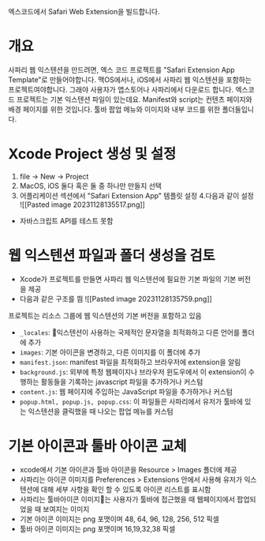 엑스코드에서 Safari Web Extension을 빌드합니다. 

# 개요
사파리 웹 익스텐션을 만드려면, 엑스 코드 프로젝트를 "Safari Extension App Template"로 만들어야합니다.  맥OS에서나, iOS에서 사파리 웹 익스텐션을 포함하는 프로젝트여야합니다. 그래야 사용자가 앱스토어나 사파리에서 다운로드 합니다. 엑스코드 프로젝트는 기본 익스텐션 파일이 있는데요. Manifest와 script는 컨텐츠 페이지와 배경 페이지를 위한 것입니다. 툴바 팝업 메뉴와 이미지와 내부 코드를 위한 폴더들입니다. 

# Xcode Project 생성 및 설정
1. file -> New -> Project
2. MacOS, iOS 둘다 혹은 둘 중 하나만 만들지 선택
3. 어플리케이션 섹션에서 "Safari Extension App" 템플릿 설정
4.다음과 같이 설정
![[Pasted image 20231128135517.png]]

- 자바스크립트 API를 테스트 못함

# 웹 익스텐션 파일과 폴더 생성을 검토 
- Xcode가 프로젝트를  만들면 사파리 웹 익스텐션에 필요한 기본 파일의 기본 버전을 제공
- 다음과 같은 구조를 띔
![[Pasted image 20231128135759.png]]

프로젝트는 리소스 그룹에 웹 익스텐션의 기본 버전을 포함하고 있음
- `_locales`: 익스텐션이 사용하는 국제적인 문자열을 최적화하고 다른 언어를 폴더에 추가
- `images`: 기본 아이콘을 변경하고, 다른 이미지를 이 폴더에 추가
- `manifest.json`: manifest 파일을 최적화하고 브라우저에 extension을 알림
- `background.js`: 외부에 특정 웹페이지나 브라우저 윈도우에서 이 extension이 수행하는 활동들을 기록하는 javascript 파일을 추가하거나 커스텀
- `content.js`: 웹 페이지에 주입하는 JavaScript 파일을 추가하거나 커스텀
- `popup.html, popup.js, popup.css`:  이 파일들은 사파리에서 유저가 툴바에 있는 익스텐션을 클릭했을 때 나오는 팝업 메뉴를 커스텀

# 기본 아이콘과 툴바 아이콘 교체
- xcode에서 기본 아이콘과 툴바 아이콘을 Resource > Images 폴더에 제공
- 사파리는 아이콘 이미지를 Preferences > Extensions 안에서 사용해 유저가 익스텐션에 대해 세부 사항을 확인 할 수 있도록 아이콘 리스트를 표시함 
- 사파리는 툴바아이콘 이미지는 사용자가 툴바에 접근했을 때 웹페이지에서 팝업되었을 때 보여지는 이미지
- 기본 아이콘 이미지는 png  포맷이며 48, 64, 96, 128, 256, 512 픽셀
- 툴바 아이콘 이미지는 png 포맷이며 16,19,32,38 픽셀